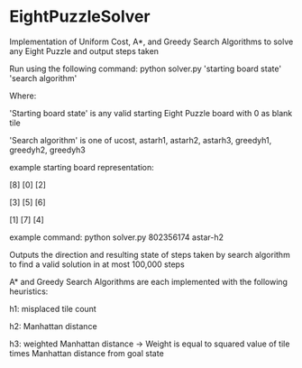 # EightPuzzleSolver

Implementation of Uniform Cost, A*, and Greedy Search Algorithms to solve any Eight Puzzle and output steps taken

Run using the following command: python solver.py 'starting board state' 'search algorithm' 

Where: 

  'Starting board state' is any valid starting Eight Puzzle board with 0 as blank tile
 
  'Search algorithm' is one of ucost, astarh1, astarh2, astarh3, greedyh1, greedyh2, greedyh3
  
example starting board representation:

[8] [0] [2]

[3] [5] [6]

[1] [7] [4]  

example command: python solver.py 802356174 astar-h2 

Outputs the direction and resulting state of steps taken by search algorithm to find a valid solution in at most 100,000 steps

A* and Greedy Search Algorithms are each implemented with the following heuristics:

h1: misplaced tile count 

h2: Manhattan distance 

h3: weighted Manhattan distance -> Weight is equal to squared value of tile times Manhattan distance from goal state
